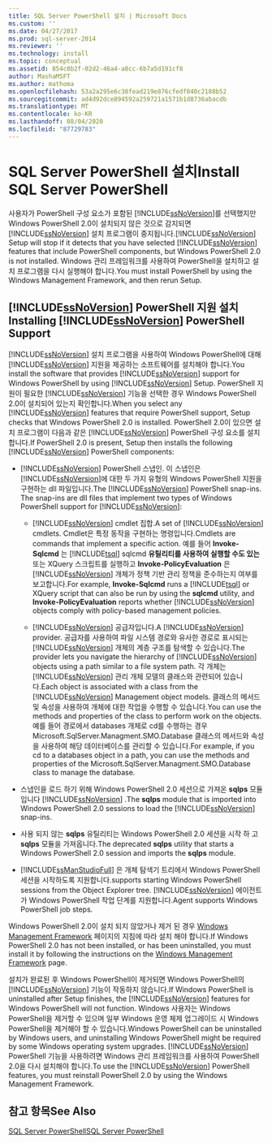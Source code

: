 ```yaml
---
title: SQL Server PowerShell 설치 | Microsoft Docs
ms.custom: ''
ms.date: 04/27/2017
ms.prod: sql-server-2014
ms.reviewer: ''
ms.technology: install
ms.topic: conceptual
ms.assetid: 854c0b2f-02d2-46a4-a8cc-6b7a5d191cf8
author: MashaMSFT
ms.author: mathoma
ms.openlocfilehash: 53a2a295e6c38fead219e876cfedf040c2188b52
ms.sourcegitcommit: ad4d92dce894592a259721a1571b1d8736abacdb
ms.translationtype: MT
ms.contentlocale: ko-KR
ms.lasthandoff: 08/04/2020
ms.locfileid: "87729783"
---
```

# <a name="install-sql-server-powershell"></a><span data-ttu-id="9b192-102">SQL Server PowerShell 설치</span><span class="sxs-lookup"><span data-stu-id="9b192-102">Install SQL Server PowerShell</span></span>
  <span data-ttu-id="9b192-103">사용자가 PowerShell 구성 요소가 포함된 [!INCLUDE[ssNoVersion](../../includes/ssnoversion-md.md)]를 선택했지만 Windows PowerShell 2.0이 설치되지 않은 것으로 감지되면 [!INCLUDE[ssNoVersion](../../includes/ssnoversion-md.md)] 설치 프로그램이 중지됩니다.</span><span class="sxs-lookup"><span data-stu-id="9b192-103">[!INCLUDE[ssNoVersion](../../includes/ssnoversion-md.md)] Setup will stop if it detects that you have selected [!INCLUDE[ssNoVersion](../../includes/ssnoversion-md.md)] features that include PowerShell components, but Windows PowerShell 2.0 is not installed.</span></span> <span data-ttu-id="9b192-104">Windows 관리 프레임워크를 사용하여 PowerShell을 설치하고 설치 프로그램을 다시 실행해야 합니다.</span><span class="sxs-lookup"><span data-stu-id="9b192-104">You must install PowerShell by using the Windows Management Framework, and then rerun Setup.</span></span>  
  
## <a name="installing-ssnoversion-powershell-support"></a><span data-ttu-id="9b192-105">[!INCLUDE[ssNoVersion](../../includes/ssnoversion-md.md)] PowerShell 지원 설치</span><span class="sxs-lookup"><span data-stu-id="9b192-105">Installing [!INCLUDE[ssNoVersion](../../includes/ssnoversion-md.md)] PowerShell Support</span></span>  
 <span data-ttu-id="9b192-106">[!INCLUDE[ssNoVersion](../../includes/ssnoversion-md.md)] 설치 프로그램을 사용하여 Windows PowerShell에 대해 [!INCLUDE[ssNoVersion](../../includes/ssnoversion-md.md)] 지원을 제공하는 소프트웨어를 설치해야 합니다.</span><span class="sxs-lookup"><span data-stu-id="9b192-106">You install the software that provides [!INCLUDE[ssNoVersion](../../includes/ssnoversion-md.md)] support for Windows PowerShell by using [!INCLUDE[ssNoVersion](../../includes/ssnoversion-md.md)] Setup.</span></span> <span data-ttu-id="9b192-107">PowerShell 지원이 필요한 [!INCLUDE[ssNoVersion](../../includes/ssnoversion-md.md)] 기능을 선택한 경우 Windows PowerShell 2.0이 설치되어 있는지 확인합니다.</span><span class="sxs-lookup"><span data-stu-id="9b192-107">When you select any [!INCLUDE[ssNoVersion](../../includes/ssnoversion-md.md)] features that require PowerShell support, Setup checks that Windows PowerShell 2.0 is installed.</span></span> <span data-ttu-id="9b192-108">PowerShell 2.0이 있으면 설치 프로그램이 다음과 같은 [!INCLUDE[ssNoVersion](../../includes/ssnoversion-md.md)] PowerShell 구성 요소를 설치합니다.</span><span class="sxs-lookup"><span data-stu-id="9b192-108">If PowerShell 2.0 is present, Setup then installs the following [!INCLUDE[ssNoVersion](../../includes/ssnoversion-md.md)] PowerShell components:</span></span>  
  
-   <span data-ttu-id="9b192-109">[!INCLUDE[ssNoVersion](../../includes/ssnoversion-md.md)] PowerShell 스냅인. 이 스냅인은 [!INCLUDE[ssNoVersion](../../includes/ssnoversion-md.md)]에 대한 두 가지 유형의 Windows PowerShell 지원을 구현하는 dll 파일입니다.</span><span class="sxs-lookup"><span data-stu-id="9b192-109">The [!INCLUDE[ssNoVersion](../../includes/ssnoversion-md.md)] PowerShell snap-ins. The snap-ins are dll files that implement two types of Windows PowerShell support for [!INCLUDE[ssNoVersion](../../includes/ssnoversion-md.md)]:</span></span>  
  
    -   <span data-ttu-id="9b192-110">[!INCLUDE[ssNoVersion](../../includes/ssnoversion-md.md)] cmdlet 집합.</span><span class="sxs-lookup"><span data-stu-id="9b192-110">A set of [!INCLUDE[ssNoVersion](../../includes/ssnoversion-md.md)] cmdlets.</span></span> <span data-ttu-id="9b192-111">Cmdlet은 특정 동작을 구현하는 명령입니다.</span><span class="sxs-lookup"><span data-stu-id="9b192-111">Cmdlets are commands that implement a specific action.</span></span> <span data-ttu-id="9b192-112">예를 들어 **Invoke-Sqlcmd** 는 [!INCLUDE[tsql](../../includes/tsql-md.md)] sqlcmd **유틸리티를 사용하여 실행할 수도 있는** 또는 XQuery 스크립트를 실행하고 **Invoke-PolicyEvaluation** 은 [!INCLUDE[ssNoVersion](../../includes/ssnoversion-md.md)] 개체가 정책 기반 관리 정책을 준수하는지 여부를 보고합니다.</span><span class="sxs-lookup"><span data-stu-id="9b192-112">For example, **Invoke-Sqlcmd** runs a [!INCLUDE[tsql](../../includes/tsql-md.md)] or XQuery script that can also be run by using the **sqlcmd** utility, and **Invoke-PolicyEvaluation** reports whether [!INCLUDE[ssNoVersion](../../includes/ssnoversion-md.md)] objects comply with policy-based management policies.</span></span>  
  
    -   <span data-ttu-id="9b192-113">[!INCLUDE[ssNoVersion](../../includes/ssnoversion-md.md)] 공급자입니다.</span><span class="sxs-lookup"><span data-stu-id="9b192-113">A [!INCLUDE[ssNoVersion](../../includes/ssnoversion-md.md)] provider.</span></span> <span data-ttu-id="9b192-114">공급자를 사용하여 파일 시스템 경로와 유사한 경로로 표시되는 [!INCLUDE[ssNoVersion](../../includes/ssnoversion-md.md)] 개체의 계층 구조를 탐색할 수 있습니다.</span><span class="sxs-lookup"><span data-stu-id="9b192-114">The provider lets you navigate the hierarchy of [!INCLUDE[ssNoVersion](../../includes/ssnoversion-md.md)] objects using a path similar to a file system path.</span></span> <span data-ttu-id="9b192-115">각 개체는 [!INCLUDE[ssNoVersion](../../includes/ssnoversion-md.md)] 관리 개체 모델의 클래스와 관련되어 있습니다.</span><span class="sxs-lookup"><span data-stu-id="9b192-115">Each object is associated with a class from the [!INCLUDE[ssNoVersion](../../includes/ssnoversion-md.md)] Management object models.</span></span> <span data-ttu-id="9b192-116">클래스의 메서드 및 속성을 사용하여 개체에 대한 작업을 수행할 수 있습니다.</span><span class="sxs-lookup"><span data-stu-id="9b192-116">You can use the methods and properties of the class to perform work on the objects.</span></span> <span data-ttu-id="9b192-117">예를 들어 경로에서 databases 개체로 cd를 수행하는 경우 Microsoft.SqlServer.Managment.SMO.Database 클래스의 메서드와 속성을 사용하여 해당 데이터베이스를 관리할 수 있습니다.</span><span class="sxs-lookup"><span data-stu-id="9b192-117">For example, if you cd to a databases object in a path, you can use the methods and properties of the Microsoft.SqlServer.Managment.SMO.Database class to manage the database.</span></span>  
  
-   <span data-ttu-id="9b192-118">스냅인을 로드 하기 위해 Windows PowerShell 2.0 세션으로 가져온 **sqlps** 모듈입니다 [!INCLUDE[ssNoVersion](../../includes/ssnoversion-md.md)] .</span><span class="sxs-lookup"><span data-stu-id="9b192-118">The **sqlps** module that is imported into Windows PowerShell 2.0 sessions to load the [!INCLUDE[ssNoVersion](../../includes/ssnoversion-md.md)] snap-ins.</span></span>  
  
-   <span data-ttu-id="9b192-119">사용 되지 않는 **sqlps** 유틸리티는 Windows PowerShell 2.0 세션을 시작 하 고 **sqlps** 모듈을 가져옵니다.</span><span class="sxs-lookup"><span data-stu-id="9b192-119">The deprecated **sqlps** utility that starts a Windows PowerShell 2.0 session and imports the **sqlps** module.</span></span>  
  
-   [!INCLUDE[ssManStudioFull](../../includes/ssmanstudiofull-md.md)] <span data-ttu-id="9b192-120">은 개체 탐색기 트리에서 Windows PowerShell 세션을 시작하도록 지원합니다.</span><span class="sxs-lookup"><span data-stu-id="9b192-120">supports starting Windows PowerShell sessions from the Object Explorer tree.</span></span> [!INCLUDE[ssNoVersion](../../includes/ssnoversion-md.md)] <span data-ttu-id="9b192-121">에이전트가 Windows PowerShell 작업 단계를 지원합니다.</span><span class="sxs-lookup"><span data-stu-id="9b192-121">Agent supports Windows PowerShell job steps.</span></span>  
  
 <span data-ttu-id="9b192-122">Windows PowerShell 2.0이 설치 되지 않았거나 제거 된 경우 [Windows Management Framework](https://go.microsoft.com/fwlink/?LinkId=186214) 페이지의 지침에 따라 설치 해야 합니다.</span><span class="sxs-lookup"><span data-stu-id="9b192-122">If Windows PowerShell 2.0 has not been installed, or has been uninstalled, you must install it by following the instructions on the [Windows Management Framework](https://go.microsoft.com/fwlink/?LinkId=186214) page.</span></span>  
  
 <span data-ttu-id="9b192-123">설치가 완료된 후 Windows PowerShell이 제거되면 Windows PowerShell의 [!INCLUDE[ssNoVersion](../../includes/ssnoversion-md.md)] 기능이 작동하지 않습니다.</span><span class="sxs-lookup"><span data-stu-id="9b192-123">If Windows PowerShell is uninstalled after Setup finishes, the [!INCLUDE[ssNoVersion](../../includes/ssnoversion-md.md)] features for Windows PowerShell will not function.</span></span> <span data-ttu-id="9b192-124">Windows 사용자는 Windows PowerShell을 제거할 수 있으며 일부 Windows 운영 체제 업그레이드 시 Windows PowerShell을 제거해야 할 수 있습니다.</span><span class="sxs-lookup"><span data-stu-id="9b192-124">Windows PowerShell can be uninstalled by Windows users, and uninstalling Windows PowerShell might be required by some Windows operating system upgrades.</span></span> <span data-ttu-id="9b192-125">[!INCLUDE[ssNoVersion](../../includes/ssnoversion-md.md)] PowerShell 기능을 사용하려면 Windows 관리 프레임워크를 사용하여 PowerShell 2.0을 다시 설치해야 합니다.</span><span class="sxs-lookup"><span data-stu-id="9b192-125">To use the [!INCLUDE[ssNoVersion](../../includes/ssnoversion-md.md)] PowerShell features, you must reinstall PowerShell 2.0 by using the Windows Management Framework.</span></span>  
  
## <a name="see-also"></a><span data-ttu-id="9b192-126">참고 항목</span><span class="sxs-lookup"><span data-stu-id="9b192-126">See Also</span></span>  
 [<span data-ttu-id="9b192-127">SQL Server PowerShell</span><span class="sxs-lookup"><span data-stu-id="9b192-127">SQL Server PowerShell</span></span>](../../powershell/sql-server-powershell.md)  
  
  
